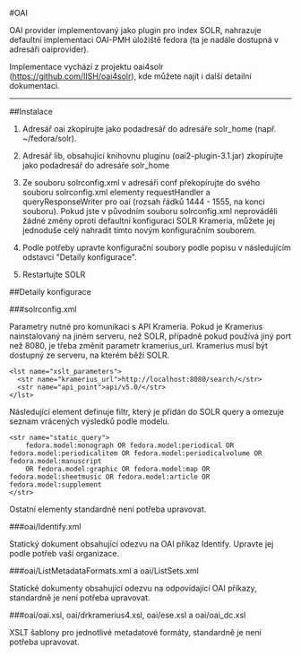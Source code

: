 #OAI

OAI provider implementovaný jako plugin pro index SOLR, nahrazuje defaultní implementaci OAI-PMH úložiště fedora (ta je nadále dostupná v adresáři oaiprovider).

Implementace vychází z projektu oai4solr (https://github.com/IISH/oai4solr), kde můžete najít i další detailní dokumentaci.

----

##Instalace 

1. Adresář oai zkopírujte jako podadresář do adresáře solr_home (např. ~/fedora/solr).

2. Adresář lib, obsahující knihovnu pluginu (oai2-plugin-3.1.jar) zkopírujte jako podadresář do adresáře solr_home

3. Ze souboru solrconfig.xml v adresáři conf překopírujte do svého souboru solrconfig.xml elementy requestHandler a queryResponseWriter pro oai  (rozsah řádků 1444 - 1555, na konci souboru). Pokud jste v původním souboru solrconfig.xml neprováděli žádné změny oproti defaultní konfiguraci SOLR Krameria, můžete jej jednoduše celý nahradit tímto novým konfiguračním souborem.

4. Podle potřeby upravte konfigurační soubory podle popisu v následujícím odstavci "Detaily konfigurace".

5. Restartujte SOLR

##Detaily konfigurace

###solrconfig.xml

Parametry nutné pro komunikaci s API Krameria. Pokud je Kramerius nainstalovaný na jiném serveru, než SOLR, případně pokud používá jiný port než 8080, je třeba změnit parametr kramerius_url. Kramerius musí být dostupný ze serveru, na kterém běží SOLR.

```
<lst name="xslt_parameters">
  <str name="kramerius_url">http://localhost:8080/search/</str>
  <str name="api_point">api/v5.0/</str>
</lst>
```
Následující element definuje filtr, který je přidán do SOLR query a omezuje seznam vrácených výsledků podle modelu.
```
<str name="static_query">
    fedora.model:monograph OR fedora.model:periodical OR fedora.model:periodicalitem OR fedora.model:periodicalvolume OR fedora.model:manuscript
    OR fedora.model:graphic OR fedora.model:map OR fedora.model:sheetmusic OR fedora.model:article OR fedora.model:supplement
</str>
```
Ostatní elementy standardně není potřeba upravovat. 

###oai/Identify.xml

Statický dokument obsahující odezvu na OAI příkaz Identify. Upravte jej podle potřeb vaší organizace.

###oai/ListMetadataFormats.xml a oai/ListSets.xml

Statické dokumenty obsahující odezvu na odpovídající OAI příkazy, standardně je není potřeba upravovat.

###oai/oai.xsl, oai/drkramerius4.xsl, oai/ese.xsl a oai/oai_dc.xsl

XSLT šablony pro jednotlivé metadatové formáty, standardně je není potřeba upravovat.

